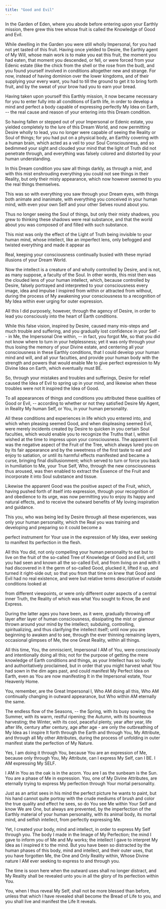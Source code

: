 ```yaml
---
title: "Good and Evil"
---
```


In the Garden of Eden, where you abode before entering upon your
Earthly mission, there grew this tree whose fruit is called the
Knowledge of Good and Evil.

While dwelling in the Garden you were still wholly Impersonal, for you
had not yet tasted of this fruit. Having once yielded to Desire, the
Earthly agent of My Will, whose main work is to make you eat this fruit,
the moment you had eaten, that moment you descended, or fell, or were
forced from your Edenic estate (like the chick from the shell or the
rose from the bud), and you found yourself involved in conditions
altogether new and strange. For now, instead of having dominion over the
lower kingdoms, and of their supplying your every want, you had to till
the ground to get it to bring forth fruit, and by the sweat of your brow
had you to earn your bread.

Having taken upon yourself this Earthly mission, it now became
necessary for you to enter fully into all conditions of Earth life, in
order to develop a mind and perfect a body capable of expressing
perfectly My Idea on Earth, -- the real cause and reason of your
entering into this Dream condition.

So having fallen or stepped out of your Impersonal or Edenic estate,
you yielded completely to the lure of this Dream World, and now
permitting Desire wholly to lead, you no longer were capable of seeing
the Reality or Soul of things; for you had put on a physical body, an
Earthly covering with a human brain, which acted as a veil to your
Soul Consciousness, and so bedimmed your sight and clouded your mind
that the light of Truth did not penetrate through, and everything was
falsely colored and distorted by your human understanding.

In this Dream condition you saw all things darkly, as through a mist,
and with this mist enshrouding everything you could not see things in
their Reality, but only their misty appearance, which now however
seemed to you the real things themselves.

This was so with everything you saw through your Dream eyes, with
things both animate and inanimate, with everything you conceived in
your human mind, with even your own Self and your other Selves round
about you.

Thus no longer seeing the Soul of things, but only their misty
shadows, you grew to thinking these shadows were real substance, and
that the world about you was composed of and filled with such
substance.

This mist was only the effect of the Light of Truth being invisible to
your human mind, whose intellect, like an imperfect lens, only
befogged and twisted everything and made it appear as

Real, keeping your consciousness continually busied with these myriad
illusions of your Dream World.

Now the intellect is a creature of and wholly controlled by Desire, and
is not, as many suppose, a faculty of the Soul. In other words, this
mist then was the clouded lens of your human intellect, which, because
controlled by Desire, falsely portrayed and interpreted to your
consciousness every image, idea and impulse I inspired from within or
attracted from without, during the process of My awakening your
consciousness to a recognition of My Idea within ever urging for outer
expression.

All this I did purposely, however, through the agency of Desire, in
order to lead you consciously into the heart of Earth conditions.

While this false vision, inspired by Desire, caused many mis-steps and
much trouble and suffering, and you gradually lost confidence in your
Self -- in Me, the Impersonal One within, -- in fact, you forgot Me,
so that you did not know where to turn in your helplessness; yet it
was only through your thus losing the memory of your Divine estate,
and centering all your consciousness in these Earthly conditions, that
I could develop your human mind and will, and all your faculties, and
provide your human body with the strength and powers that would enable
Me to give perfect expression to My Divine Idea on Earth, which
eventually must BE.

So, through your mistakes and troubles and sufferings, Desire for relief
caused the Idea of Evil to spring up in your mind, and likewise when
these troubles were not It inspired the Idea of Good.

To all appearances of things and conditions you attributed these
qualities of Good or Evil, -- according to whether or not they
satisfied Desire My Agent, in Reality My human Self, or You, in your
human personality.

All these conditions and experiences in life which you entered into, and
which when pleasing seemed Good, and when displeasing seemed Evil, were
merely incidents created by Desire to quicken in you certain Soul
faculties, which would enable you to recognize the Truths that I, within
wished at the time to impress upon your consciousness. The apparent Evil
was the negative aspect of the Fruit of the Tree, which always lured you
on by its fair appearance and by the sweetness of the first taste to eat
and enjoy to satiation, or until its harmful effects manifested and
became a curse, bringing final disillusionment; which served to turn or
force you back in humiliation to Me, your True Self, Who, through the
new consciousness thus aroused, was then enabled to extract the Essence
of the Fruit and incorporate it into Soul substance and tissue.

Likewise the apparent Good was the positive aspect of the Fruit,
which, having pushed forth of itself into expression, through your
recognition of and obedience to its urge, was now permitting you to
enjoy its happy and natural effects, and to receive the outward
benefits of My loving inspiration and guidance.

This you, who was being led by Desire through all these experiences,
was only your human personality, which the Real you was training and
developing and preparing so it could become a

perfect instrument for Your use in the expression of My Idea, ever
seeking to manifest Its perfection in the flesh.

All this You did, not only compelling your human personality to eat
but to live on the fruit of the so-called Tree of Knowledge of Good
and Evil, until you had seen and known all the so-called Evil, and
from living on and with it had discovered in it the germ of so-called
Good, plucked it, lifted it up, and turned it right-side out; so that
you from that time on knew that Good and Evil had no real existence,
and were but relative terms descriptive of outside conditions looked
at

from different viewpoints, or were only different outer aspects of a
central inner Truth, the Reality of which was what You sought to Know,
Be and Express.

During the latter ages you have been, as it were, gradually throwing
off layer after layer of human consciousness, dissipating the mist or
glamour thrown around your mind by the intellect; subduing,
controlling, spiritualizing, and thus clarifying the intellect itself;
until now you are beginning to awaken and to see, through the ever
thinning remaining layers, occasional glimpses of Me, the one Great
Reality, within all things.

All this time, You, the omniscient, Impersonal I AM of You, were
consciously and intentionally doing all this; not for the purpose of
getting the mere knowledge of Earth conditions and things, as your
Intellect has so loudly and authoritatively proclaimed, but in order
that you might harvest what You had sown in the dim ages past, and
could manifest My Perfect Idea on Earth, even as You are now
manifesting It in the Impersonal estate, Your Heavenly Home.

You, remember, are the Great Impersonal I, Who AM doing all this, Who
AM continually changing in outward appearance, but Who within AM
eternally the same.

The endless flow of the Seasons, -- the Spring, with its busy sowing;
the Summer, with its warm, restful ripening; the Autumn, with its
bounteous harvesting; the Winter, with its cool, peaceful plenty, year
after year, life after life, century after century, age after age -
are only the outbreathing of My Idea as I inspire It forth through the
Earth and through You, My Attribute, and through all My other
Attributes, during the process of unfolding in outer manifest state
the perfection of My Nature.

Yes, I am doing it through You, because You are an expression of Me,
because only through You, My Attribute, can I express My Self, can I
BE. I AM expressing My SELF.

I AM in You as the oak is in the acorn. You are I as the sunbeam is
the Sun. You are a phase of Me in expression. You, one of My Divine
Attributes, are eternally trying to express My perfection through Your
mortal personality.

Just as an artist sees in his mind the perfect picture he wants to
paint, but his hand cannot quite portray with the crude mediums of brush
and color the true quality and effect he sees, so do You see Me within
Your Self and know We are One, but always are prevented, by the
imperfection of the Earthly material of your human personality, with its
animal body, its mortal mind, and selfish intellect, from perfectly
expressing Me.

Yet, I created your body, mind and intellect, in order to express My
Self through you. The body I made in the Image of My Perfection; the
mind I gave to inform you of Me and My works; the intellect I gave to
interpret My Idea as I inspired it to the mind. But you have been so
distracted by the human phases of this body, mind and intellect, and
their outer uses, that you have forgotten Me, the One and Only Reality
within, Whose Divine nature I AM ever seeking to express to and through
you.

The time is soon here when the outward uses shall no longer distract,
and My Reality shall be revealed unto you in all the glory of Its
perfection within You.

You, when I thus reveal My Self, shall not be more blessed than
before, unless that which I have revealed shall become the Bread of
Life to you, and you shall live and manifest the Life It reveals.

